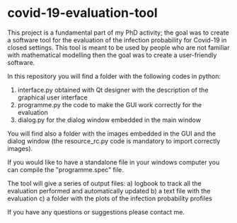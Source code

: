 # covid-19-evaluation-tool
This project is a fundamental part of my PhD activity; the goal was to create a software tool
for the evaluation of the infection probability for Covid-19 in closed settings.
This tool is meant to be used by people who are not familiar with mathematical modelling then the goal
was to create a user-friendly software.


In this repository you will find a folder with the following codes in python:
1) interface.py obtained with Qt designer with the description of the graphical user interface
2) programme.py the code to make the GUI work correctly for the evaluation
3) dialog.py for the dialog window embedded in the main window


You will find also a folder with the images embedded in the GUI and the dialog window (the resource_rc.py code is mandatory to import correctly images).

If you would like to have a standalone file in your windows computer you can compile the "programme.spec" file.


The tool will give a series of output files:
a) logbook to track all the evaluation performed and automatically updated
b) a text file with the evaluation
c) a folder with the plots of the infection probability profiles

If you have any questions or suggestions please contact me.




